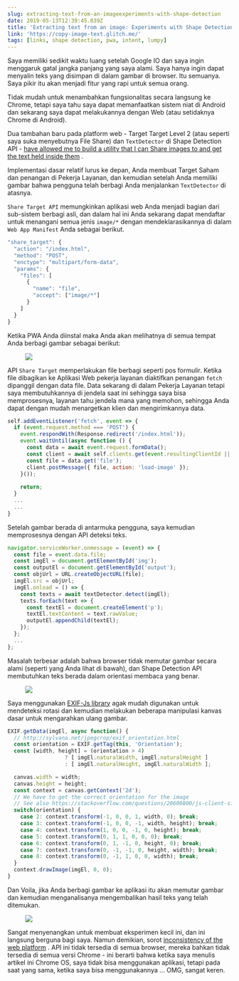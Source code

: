 ```yaml
---
slug: extracting-text-from-an-imageexperiments-with-shape-detection
date: 2019-05-13T12:39:45.039Z
title: 'Extracting text from an image: Experiments with Shape Detection'
link: 'https://copy-image-text.glitch.me/'
tags: [links, shape detection, pwa, intent, lumpy]
---
```

Saya memiliki sedikit waktu luang setelah Google IO dan saya ingin menggaruk gatal jangka panjang yang saya alami. Saya hanya ingin dapat menyalin teks yang disimpan di dalam gambar di browser. Itu semuanya. Saya pikir itu akan menjadi fitur yang rapi untuk semua orang.

Tidak mudah untuk menambahkan fungsionalitas secara langsung ke Chrome, tetapi saya tahu saya dapat memanfaatkan sistem niat di Android dan sekarang saya dapat melakukannya dengan Web (atau setidaknya Chrome di Android).

Dua tambahan baru pada platform web - Target Target Level 2 (atau seperti saya suka menyebutnya File Share) dan `TextDetector` di Shape Detection API - [have allowed me to build a utility that I can Share images to and get the text held inside them](https://copy-image-text.glitch.me/) .

Implementasi dasar relatif lurus ke depan, Anda membuat Target Saham dan penangan di Pekerja Layanan, dan kemudian setelah Anda memiliki gambar bahwa pengguna telah berbagi Anda menjalankan `TextDetector` di atasnya.

`Share Target API` memungkinkan aplikasi web Anda menjadi bagian dari sub-sistem berbagi asli, dan dalam hal ini Anda sekarang dapat mendaftar untuk menangani semua jenis `image/*` dengan mendeklarasikannya di dalam `Web App Manifest` Anda sebagai berikut.

```javascript
"share_target": {
  "action": "/index.html",
  "method": "POST",
  "enctype": "multipart/form-data",
  "params": {
    "files": [
      {
        "name": "file",
        "accept": ["image/*"]
      }
    ]
  }
}
```

Ketika PWA Anda diinstal maka Anda akan melihatnya di semua tempat Anda berbagi gambar sebagai berikut:

<figure><img src="/images/2019-05-13-extracting-text-from-an-imageexperiments-with-shape-detection-0.jpeg"></figure>

API `Share Target` memperlakukan file berbagi seperti pos formulir. Ketika file dibagikan ke Aplikasi Web pekerja layanan diaktifkan penangan `fetch` dipanggil dengan data file. Data sekarang di dalam Pekerja Layanan tetapi saya membutuhkannya di jendela saat ini sehingga saya bisa memprosesnya, layanan tahu jendela mana yang memohon, sehingga Anda dapat dengan mudah menargetkan klien dan mengirimkannya data.

```javascript
self.addEventListener('fetch', event => {
  if (event.request.method === 'POST') {
    event.respondWith(Response.redirect('/index.html'));
    event.waitUntil(async function () {
      const data = await event.request.formData();
      const client = await self.clients.get(event.resultingClientId || event.clientId);
      const file = data.get('file');
      client.postMessage({ file, action: 'load-image' });
    }());
    
    return;
  }
  ...
  ...
}

```

Setelah gambar berada di antarmuka pengguna, saya kemudian memprosesnya dengan API deteksi teks.

```javascript
navigator.serviceWorker.onmessage = (event) => {  
  const file = event.data.file;
  const imgEl = document.getElementById('img');
  const outputEl = document.getElementById('output');
  const objUrl = URL.createObjectURL(file);
  imgEl.src = objUrl;
  imgEl.onload = () => {
    const texts = await textDetector.detect(imgEl);
    texts.forEach(text => {
      const textEl = document.createElement('p');
      textEl.textContent = text.rawValue;
      outputEl.appendChild(textEl);
    });
  };
  ...
};
```

Masalah terbesar adalah bahwa browser tidak memutar gambar secara alami (seperti yang Anda lihat di bawah), dan Shape Detection API membutuhkan teks berada dalam orientasi membaca yang benar.

<figure><img src="/images/2019-05-13-extracting-text-from-an-imageexperiments-with-shape-detection-1.jpeg"></figure>

Saya menggunakan [EXIF-Js library](https://github.com/exif-js/exif-js) agak mudah digunakan untuk mendeteksi rotasi dan kemudian melakukan beberapa manipulasi kanvas dasar untuk mengarahkan ulang gambar.

```javascript
EXIF.getData(imgEl, async function() {
  // http://sylvana.net/jpegcrop/exif_orientation.html
  const orientation = EXIF.getTag(this, 'Orientation');
  const [width, height] = (orientation > 4) 
                  ? [ imgEl.naturalWidth, imgEl.naturalHeight ]
                  : [ imgEl.naturalHeight, imgEl.naturalWidth ];

  canvas.width = width;
  canvas.height = height;
  const context = canvas.getContext('2d');
  // We have to get the correct orientation for the image
  // See also https://stackoverflow.com/questions/20600800/js-client-side-exif-orientation-rotate-and-mirror-jpeg-images
  switch(orientation) {
    case 2: context.transform(-1, 0, 0, 1, width, 0); break;
    case 3: context.transform(-1, 0, 0, -1, width, height); break;
    case 4: context.transform(1, 0, 0, -1, 0, height); break;
    case 5: context.transform(0, 1, 1, 0, 0, 0); break;
    case 6: context.transform(0, 1, -1, 0, height, 0); break;
    case 7: context.transform(0, -1, -1, 0, height, width); break;
    case 8: context.transform(0, -1, 1, 0, 0, width); break;
  }
  context.drawImage(imgEl, 0, 0);
}
```

Dan Voila, jika Anda berbagi gambar ke aplikasi itu akan memutar gambar dan kemudian menganalisanya mengembalikan hasil teks yang telah ditemukan.

<figure><img src="/images/2019-05-13-extracting-text-from-an-imageexperiments-with-shape-detection-2.jpeg"></figure>

Sangat menyenangkan untuk membuat eksperimen kecil ini, dan ini langsung berguna bagi saya. Namun demikian, sorot [inconsistency of the web platform](/the-lumpy-web/) . API ini tidak tersedia di semua browser, mereka bahkan tidak tersedia di semua versi Chrome - ini berarti bahwa ketika saya menulis artikel ini Chrome OS, saya tidak bisa menggunakan aplikasi, tetapi pada saat yang sama, ketika saya bisa menggunakannya ... OMG, sangat keren.


